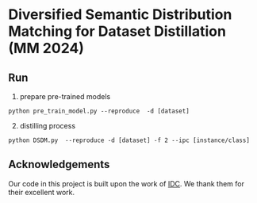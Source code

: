 # Diversified Semantic Distribution Matching for Dataset Distillation (MM 2024)

## Run

1. prepare pre-trained models

```
python pre_train_model.py --reproduce  -d [dataset]
```
2. distilling process 

```
python DSDM.py  --reproduce -d [dataset] -f 2 --ipc [instance/class]
```
## Acknowledgements

Our code in this project is built upon the work of [IDC](https://github.com/snu-mllab/efficient-dataset-condensation). We thank them for their excellent work.

